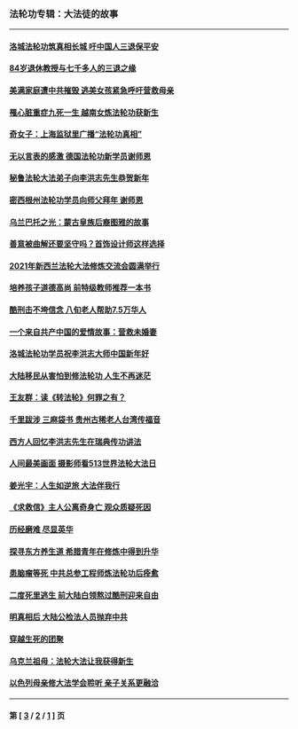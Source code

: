 ### 法轮功专辑：大法徒的故事
---
#### [洛城法轮功筑真相长城 吁中国人三退保平安](../../pages/nf1147481/n13892471.md?02090430) 
#### [84岁退休教授与七千多人的三退之缘](../../pages/nf1147481/n13796650.md?02090430) 
#### [美满家庭遭中共摧毁 逃美女孩紧急呼吁营救母亲](../../pages/nf1147481/n13792859.md?02090430) 
#### [罹心脏重症九死一生 越南女炼法轮功获新生](../../pages/nf1147481/n13732766.md?02090430) 
#### [奇女子：上海监狱里广播“法轮功真相”](../../pages/nf1147481/n13726443.md?02090430) 
#### [无以言表的感激 德国法轮功新学员谢师恩](../../pages/nf1147481/n13543790.md?02090430) 
#### [秘鲁法轮大法弟子向李洪志先生恭贺新年](../../pages/nf1147481/n13540182.md?02090430) 
#### [密西根州法轮功学员向师父拜年 谢师恩](../../pages/nf1147481/n13538183.md?02090430) 
#### [乌兰巴托之光：蒙古皇族后裔图雅的故事](../../pages/nf1147481/n13155759.md?02090430) 
#### [善意被曲解还要坚守吗？首饰设计师这样选择](../../pages/nf1147481/n13077575.md?02090430) 
#### [2021年新西兰法轮大法修炼交流会圆满举行](../../pages/nf1147481/n13033149.md?02090430) 
#### [培养孩子道德高尚 前特级教师推荐一本书](../../pages/nf1147481/n12938640.md?02090430) 
#### [酷刑击不垮信念 八旬老人帮助7.5万华人](../../pages/nf1147481/n12880712.md?02090430) 
#### [一个来自共产中国的爱情故事：营救未婚妻](../../pages/nf1147481/n12778386.md?02090430) 
#### [洛城法轮功学员祝李洪志大师中国新年好](../../pages/nf1147481/n12724685.md?02090430) 
#### [大陆移民从害怕到修法轮功 人生不再迷茫](../../pages/nf1147481/n12414325.md?02090430) 
#### [王友群：读《转法轮》何罪之有？](../../pages/nf1147481/n12408647.md?02090430) 
#### [千里跋涉 三麻袋书 贵州古稀老人台湾传福音](../../pages/nf1147481/n12198750.md?02090430) 
#### [西方人回忆李洪志先生在瑞典传功讲法](../../pages/nf1147481/n12099607.md?02090430) 
#### [人间最美画面 摄影师看513世界法轮大法日](../../pages/nf1147481/n12094118.md?02090430) 
#### [姜光宇：人生如逆旅 大法伴我行](../../pages/nf1147481/n12088664.md?02090430) 
#### [《求救信》主人公离奇身亡 观众质疑死因](../../pages/nf1147481/n11845215.md?02090430) 
#### [历经磨难 尽显英华](../../pages/nf1147481/n11723297.md?02090430) 
#### [探寻东方养生道 希腊青年在修炼中得到升华](../../pages/nf1147481/n11494502.md?02090430) 
#### [患脑瘤等死 中共总参工程师炼法轮功后痊愈](../../pages/nf1147481/n11466682.md?02090430) 
#### [二度死里逃生 前大陆白领熬过酷刑迎来自由](../../pages/nf1147481/n11368594.md?02090430) 
#### [明真相后 大陆公检法人员抛弃中共](../../pages/nf1147481/n11358618.md?02090430) 
#### [穿越生死的团聚](../../pages/nf1147481/n11258922.md?02090430) 
#### [乌克兰祖母：法轮大法让我获得新生](../../pages/nf1147481/n11269457.md?02090430) 
#### [以色列母亲修大法学会聆听 亲子关系更融洽](../../pages/nf1147481/n11268195.md?02090430) 

---
#### 第 [ [3](./3.md?02090430) / [2](./2.md?02090430) / [1](./1.md?02090430) ] 页
